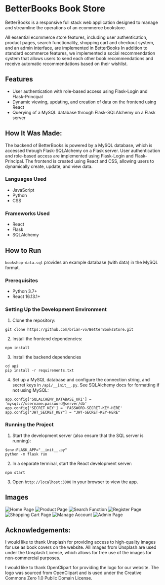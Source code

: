 # BetterBooks Book Store
BetterBooks is a responsive full stack web application designed to manage and streamline the operations of an ecommerce bookstore.

All essential ecommerce store features, including user authentication, product pages, search functionality, shopping cart and checkout system, and an admin interface, are implemented in BetterBooks
In addition to standard ecommerce features, we implemented a social recommendation system that allows users to send each other book recommendations and receive automatic recommendations based on their wishlist.

## Features
- User authentication with role-based access using Flask-Login and Flask-Principal
- Dynamic viewing, updating, and creation of data on the frontend using React
- Querying of a MySQL database through Flask-SQLAlchemy on a Flask server

## How It Was Made:
The backend of BetterBooks is powered by a MySQL database, which is accessed through Flask-SQLAlchemy on a Flask server. User authentication and role-based access are implemented using Flask-Login and Flask-Principal. The frontend is created using React and CSS, allowing users to dynamically create, update, and view data.

### Languages Used
- JavaScript
- Python
- CSS

### Frameworks Used
- React
- Flask
- SQLAlchemy

## How to Run

`bookshop-data.sql` provides an example database (with data) in the MySQL format.
### Prerequisites
- Python 3.7+
- React 16.13.1+

### Setting Up the Development Environment
1. Clone the repository: 
```
git clone https://github.com/brian-vo/BetterBooksStore.git
```
2. Install the frontend dependencies: 
```
npm install
```
3. Install the backend dependencies 
```
cd api
pip install -r requirements.txt
```
4. Set up a MySQL database and configure the connection string, and secret keys in `/api/__init__.py`. See SQLAlchemy docs for formatting if not using MySQL:
```
app.config['SQLALCHEMY_DATABASE_URI'] = 'mysql://username:password@server/db'
app.config['SECRET_KEY'] = 'PASSWORD-SECRET-KEY-HERE'
app.config["JWT_SECRET_KEY"] = "JWT-SECRET-KEY-HERE"
```

### Running the Project
1. Start the development server (also ensure that the SQL server is running): 
```
$env:FLASK_APP="__init__.py" 
python -m flask run
```
2. In a separate terminal, start the React development server: 
```
npm start
```
3. Open `http://localhost:3000` in your browser to view the app.


## Images
![Home Page](https://i.imgur.com/2lxth78.png)
![Product Page](https://i.imgur.com/xjrZFKn.png)
![Search Function](https://i.imgur.com/hID6IZk.png)
![Register Page](https://i.imgur.com/caYWH8K.png)
![Shopping Cart Page](https://i.imgur.com/Q0Pz9bP.png)
![Manage Account](https://i.imgur.com/wEKOOZj.png)
![Admin Page](https://i.imgur.com/5fgVTVO.png)


## Acknowledgements:
I would like to thank Unsplash for providing access to high-quality images for use as book covers on the website. All images from Unsplash are used under the Unsplash License, which allows for free use of the images for non-commercial purposes.

I would like to thank OpenClipart for providing the logo for our website. The logo was sourced from OpenClipart and is used under the Creative Commons Zero 1.0 Public Domain License.



